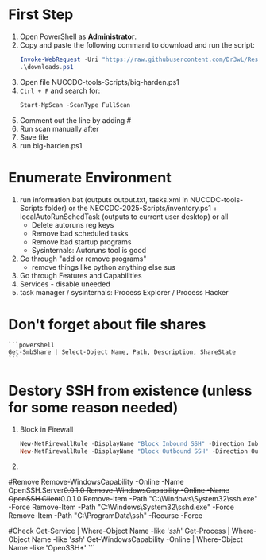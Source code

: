 # First Step
1. Open PowerShell as **Administrator**.
2. Copy and paste the following command to download and run the script:
    ```powershell
    Invoke-WebRequest -Uri "https://raw.githubusercontent.com/Dr3wL/Resources/main/downloads.ps1" -OutFile "downloads.ps1"
    .\downloads.ps1
    ```
3. Open file NUCCDC-tools-Scripts/big-harden.ps1
4. `Ctrl + F` and search for:
    ```powershell
    Start-MpScan -ScanType FullScan
    ```
5. Comment out the line by adding #
5. Run scan manually after
6. Save file
7. run big-harden.ps1

# Enumerate Environment
1. run information.bat (outputs output.txt, tasks.xml in NUCCDC-tools-Scripts folder) or the NECCDC-2025-Scripts/inventory.ps1 + localAutoRunSchedTask (outputs to current user desktop) or all
    - Delete autoruns reg keys
    - Remove bad scheduled tasks
    - Remove bad startup programs
    - Sysinternals: Autoruns tool is good
2. Go through "add or remove programs"
    - remove things like python anything else sus
4. Go through Features and Capabilities
5. Services - disable uneeded
6. task manager / sysinternals: Process Explorer / Process Hacker

# Don't forget about file shares
    ```powershell
    Get-SmbShare | Select-Object Name, Path, Description, ShareState
    ```

# Destory SSH from existence (unless for some reason needed)
1. Block in Firewall
   ```powershell
   New-NetFirewallRule -DisplayName "Block Inbound SSH" -Direction Inbound -Action Block -Protocol TCP -LocalPort 22
   New-NetFirewallRule -DisplayName "Block Outbound SSH" -Direction Outbound -Action Block -Protocol TCP -RemotePort 22
    ```
3.  ```powershell
#Remove
Remove-WindowsCapability -Online -Name OpenSSH.Server~~~~0.0.1.0
Remove-WindowsCapability -Online -Name OpenSSH.Client~~~~0.0.1.0
Remove-Item -Path "C:\Windows\System32\ssh.exe" -Force
Remove-Item -Path "C:\Windows\System32\sshd.exe" -Force
Remove-Item -Path "C:\ProgramData\ssh" -Recurse -Force

#Check
Get-Service | Where-Object Name -like '*ssh*'
Get-Process | Where-Object Name -like '*ssh*'
Get-WindowsCapability -Online | Where-Object Name -like 'OpenSSH*'
    ```
